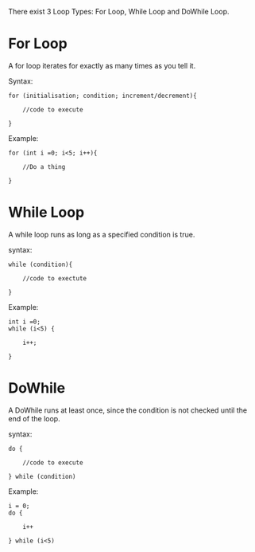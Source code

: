 There exist 3 Loop Types: For Loop, While Loop and DoWhile Loop.

# **For Loop**

A for loop iterates for exactly as many times as you tell it.

Syntax:

```
for (initialisation; condition; increment/decrement){

	//code to execute
	
}
```

Example:

```
for (int i =0; i<5; i++){

	//Do a thing

}
```


# **While Loop**

A while loop runs as long as a specified condition is true.

syntax:
```
while (condition){

	//code to exectute

}
```

Example:
```
int i =0;
while (i<5) {

	i++;

}
```

# **DoWhile**

A DoWhile runs at least once, since the condition is not checked until the end of the loop.

syntax:
```
do {

	//code to execute
	
} while (condition)
```


Example: 

```
i = 0;
do {

	i++
	
} while (i<5)
```